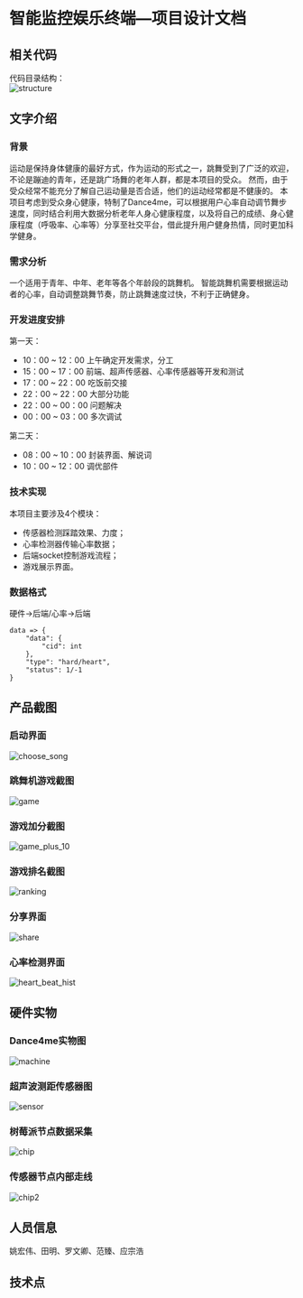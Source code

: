 # 智能监控娱乐终端—项目设计文档

## 相关代码

代码目录结构：<br>
![structure](images/structure.png)

## 文字介绍

### 背景
运动是保持身体健康的最好方式，作为运动的形式之一，跳舞受到了广泛的欢迎，不论是蹦迪的青年，还是跳广场舞的老年人群，都是本项目的受众。
然而，由于受众经常不能充分了解自己运动量是否合适，他们的运动经常都是不健康的。
本项目考虑到受众身心健康，特制了Dance4me，可以根据用户心率自动调节舞步速度，同时结合利用大数据分析老年人身心健康程度，以及将自己的成绩、身心健康程度（呼吸率、心率等）分享至社交平台，借此提升用户健身热情，同时更加科学健身。

### 需求分析
一个适用于青年、中年、老年等各个年龄段的跳舞机。
智能跳舞机需要根据运动者的心率，自动调整跳舞节奏，防止跳舞速度过快，不利于正确健身。

### 开发进度安排
第一天：
- 10：00 ~ 12：00 上午确定开发需求，分工
- 15：00 ~ 17：00 前端、超声传感器、心率传感器等开发和测试
- 17：00 ~ 22：00 吃饭前交接
- 22：00 ~ 22：00 大部分功能
- 22：00 ~ 00：00 问题解决
- 00：00 ~ 03：00 多次调试

第二天：
- 08：00 ~ 10：00 封装界面、解说词
- 10：00 ~ 12：00 调优部件

### 技术实现
本项目主要涉及4个模块：
- 传感器检测踩踏效果、力度；
- 心率检测器传输心率数据；
- 后端socket控制游戏流程；
- 游戏展示界面。

### 数据格式
硬件->后端/心率->后端
```
data => {
    "data": {
        "cid": int 
    },
    "type": "hard/heart",
    "status": 1/-1
}
```

## 产品截图
 
### 启动界面
![choose_song](images/choose_song.png)
 
### 跳舞机游戏截图
![game](images/game.png)

### 游戏加分截图
![game_plus_10](images/game_plus_10.png)

### 游戏排名截图
![ranking](images/ranking.png)

### 分享界面
![share](images/share.png)
 
### 心率检测界面
![heart_beat_hist](images/heartbeat_hist.png)


## 硬件实物
 
### Dance4me实物图
![machine](images/machine.png)
 
### 超声波测距传感器图
![sensor](images/sensor.png)
 
### 树莓派节点数据采集
![chip](images/chip.png)
 
### 传感器节点内部走线
![chip2](images/chip2.png)

## 人员信息

姚宏伟、田明、罗文卿、范臻、应宗浩

## 技术点

